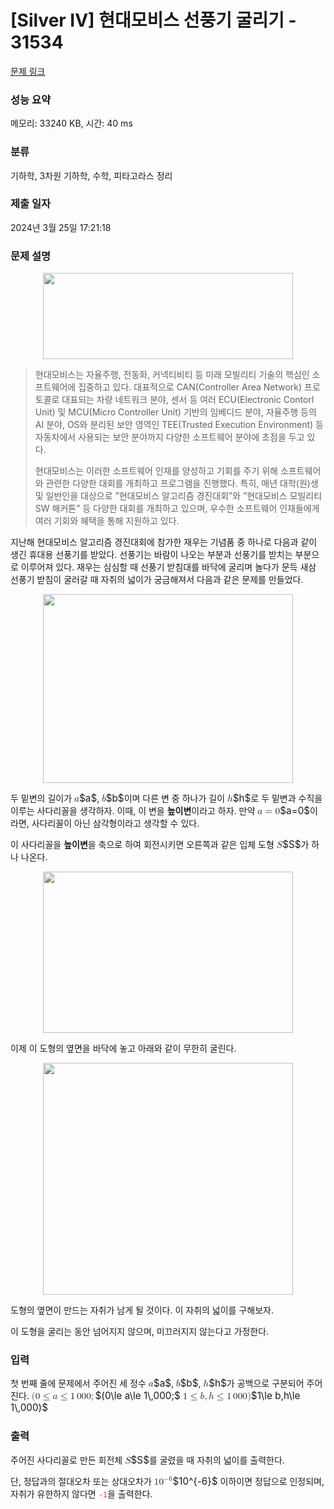# [Silver IV] 현대모비스 선풍기 굴리기 - 31534 

[문제 링크](https://www.acmicpc.net/problem/31534) 

### 성능 요약

메모리: 33240 KB, 시간: 40 ms

### 분류

기하학, 3차원 기하학, 수학, 피타고라스 정리

### 제출 일자

2024년 3월 25일 17:21:18

### 문제 설명

<p style="text-align: center;"><img alt="" src="https://u.acmicpc.net/246d332b-f9c8-4d92-85ce-3ebf53955840/hyundaimobis_CI.png" style="height: 138px; width: 400px;"></p>

<blockquote>
<p>현대모비스는 자율주행, 전동화, 커넥티비티 등 미래 모빌리티 기술의 핵심인 소프트웨어에 집중하고 있다. 대표적으로 CAN(Controller Area Network) 프로토콜로 대표되는 차량 네트워크 분야, 센서 등 여러 ECU(Electronic Contorl Unit) 및 MCU(Micro Controller Unit) 기반의 임베디드 분야, 자율주행 등의 AI 분야, OS와 분리된 보안 영역인 TEE(Trusted Execution Environment) 등 자동차에서 사용되는 보안 분야까지 다양한 소프트웨어 분야에 초점을 두고 있다.</p>

<p>현대모비스는 이러한 소프트웨어 인재를 양성하고 기회를 주기 위해 소프트웨어와 관련한 다양한 대회를 개최하고 프로그램을 진행했다. 특히, 매년 대학(원)생 및 일반인을 대상으로 ”현대모비스 알고리즘 경진대회”와 ”현대모비스 모빌리티 SW 해커톤” 등 다양한 대회를 개최하고 있으며, 우수한 소프트웨어 인재들에게 여러 기회와 혜택을 통해 지원하고 있다.</p>
</blockquote>

<p>지난해 현대모비스 알고리즘 경진대회에 참가한 재우는 기념품 중 하나로 다음과 같이 생긴 휴대용 선풍기를 받았다. 선풍기는 바람이 나오는 부분과 선풍기를 받치는 부분으로 이루어져 있다. 재우는 심심할 때 선풍기 받침대를 바닥에 굴리며 놀다가 문득 새삼 선풍기 받침이 굴러갈 때 자취의 넓이가 궁금해져서 다음과 같은 문제를 만들었다.</p>

<p style="text-align: center;"><img alt="" src="https://upload.acmicpc.net/ada20997-b623-4e9e-ab82-100032948235/-/preview/" style="height: 302px; width: 400px;"></p>

<p>두 밑변의 길이가 <mjx-container class="MathJax" jax="CHTML" style="font-size: 109%; position: relative;"><mjx-math class="MJX-TEX" aria-hidden="true"><mjx-mi class="mjx-i"><mjx-c class="mjx-c1D44E TEX-I"></mjx-c></mjx-mi></mjx-math><mjx-assistive-mml unselectable="on" display="inline"><math xmlns="http://www.w3.org/1998/Math/MathML"><mi>a</mi></math></mjx-assistive-mml><span aria-hidden="true" class="no-mathjax mjx-copytext">$a$</span></mjx-container>, <mjx-container class="MathJax" jax="CHTML" style="font-size: 109%; position: relative;"><mjx-math class="MJX-TEX" aria-hidden="true"><mjx-mi class="mjx-i"><mjx-c class="mjx-c1D44F TEX-I"></mjx-c></mjx-mi></mjx-math><mjx-assistive-mml unselectable="on" display="inline"><math xmlns="http://www.w3.org/1998/Math/MathML"><mi>b</mi></math></mjx-assistive-mml><span aria-hidden="true" class="no-mathjax mjx-copytext">$b$</span></mjx-container>이며 다른 변 중 하나가 길이 <mjx-container class="MathJax" jax="CHTML" style="font-size: 109%; position: relative;"><mjx-math class="MJX-TEX" aria-hidden="true"><mjx-mi class="mjx-i"><mjx-c class="mjx-c210E TEX-I"></mjx-c></mjx-mi></mjx-math><mjx-assistive-mml unselectable="on" display="inline"><math xmlns="http://www.w3.org/1998/Math/MathML"><mi>h</mi></math></mjx-assistive-mml><span aria-hidden="true" class="no-mathjax mjx-copytext">$h$</span></mjx-container>로 두 밑변과 수직을 이루는 사다리꼴을 생각하자. 이때, 이 변을 <strong>높이변</strong>이라고 하자. 만약 <mjx-container class="MathJax" jax="CHTML" style="font-size: 109%; position: relative;"><mjx-math class="MJX-TEX" aria-hidden="true"><mjx-mi class="mjx-i"><mjx-c class="mjx-c1D44E TEX-I"></mjx-c></mjx-mi><mjx-mo class="mjx-n" space="4"><mjx-c class="mjx-c3D"></mjx-c></mjx-mo><mjx-mn class="mjx-n" space="4"><mjx-c class="mjx-c30"></mjx-c></mjx-mn></mjx-math><mjx-assistive-mml unselectable="on" display="inline"><math xmlns="http://www.w3.org/1998/Math/MathML"><mi>a</mi><mo>=</mo><mn>0</mn></math></mjx-assistive-mml><span aria-hidden="true" class="no-mathjax mjx-copytext">$a=0$</span></mjx-container>이라면, 사다리꼴이 아닌 삼각형이라고 생각할 수 있다.</p>

<p>이 사다리꼴을 <strong>높이변</strong>을 축으로 하여 회전시키면 오른쪽과 같은 입체 도형 <mjx-container class="MathJax" jax="CHTML" style="font-size: 109%; position: relative;"><mjx-math class="MJX-TEX" aria-hidden="true"><mjx-mi class="mjx-i"><mjx-c class="mjx-c1D446 TEX-I"></mjx-c></mjx-mi></mjx-math><mjx-assistive-mml unselectable="on" display="inline"><math xmlns="http://www.w3.org/1998/Math/MathML"><mi>S</mi></math></mjx-assistive-mml><span aria-hidden="true" class="no-mathjax mjx-copytext">$S$</span></mjx-container>가 하나 나온다.</p>

<p style="text-align: center;"><img alt="" src="https://upload.acmicpc.net/af16b27d-48b5-4848-a19f-d4ff59ad8bc1/-/preview/" style="height: 258px; width: 400px;"></p>

<p>이제 이 도형의 옆면을 바닥에 놓고 아래와 같이 무한히 굴린다.</p>

<p style="text-align: center;"><img alt="" src="https://upload.acmicpc.net/115bee84-d302-4686-8279-ed12f8808286/-/crop/892x827/2773,1278/-/preview/" style="height: 371px; width: 400px;"></p>

<p>도형의 옆면이 만드는 자취가 남게 될 것이다. 이 자취의 넓이를 구해보자.</p>

<p>이 도형을 굴리는 동안 넘어지지 않으며, 미끄러지지 않는다고 가정한다.</p>

### 입력 

 <p>첫 번째 줄에 문제에서 주어진 세 정수 <mjx-container class="MathJax" jax="CHTML" style="font-size: 109%; position: relative;"><mjx-math class="MJX-TEX" aria-hidden="true"><mjx-mi class="mjx-i"><mjx-c class="mjx-c1D44E TEX-I"></mjx-c></mjx-mi></mjx-math><mjx-assistive-mml unselectable="on" display="inline"><math xmlns="http://www.w3.org/1998/Math/MathML"><mi>a</mi></math></mjx-assistive-mml><span aria-hidden="true" class="no-mathjax mjx-copytext">$a$</span></mjx-container>, <mjx-container class="MathJax" jax="CHTML" style="font-size: 109%; position: relative;"><mjx-math class="MJX-TEX" aria-hidden="true"><mjx-mi class="mjx-i"><mjx-c class="mjx-c1D44F TEX-I"></mjx-c></mjx-mi></mjx-math><mjx-assistive-mml unselectable="on" display="inline"><math xmlns="http://www.w3.org/1998/Math/MathML"><mi>b</mi></math></mjx-assistive-mml><span aria-hidden="true" class="no-mathjax mjx-copytext">$b$</span></mjx-container>, <mjx-container class="MathJax" jax="CHTML" style="font-size: 109%; position: relative;"><mjx-math class="MJX-TEX" aria-hidden="true"><mjx-mi class="mjx-i"><mjx-c class="mjx-c210E TEX-I"></mjx-c></mjx-mi></mjx-math><mjx-assistive-mml unselectable="on" display="inline"><math xmlns="http://www.w3.org/1998/Math/MathML"><mi>h</mi></math></mjx-assistive-mml><span aria-hidden="true" class="no-mathjax mjx-copytext">$h$</span></mjx-container>가 공백으로 구분되어 주어진다. <mjx-container class="MathJax" jax="CHTML" style="font-size: 109%; position: relative;"><mjx-math class="MJX-TEX" aria-hidden="true"><mjx-mo class="mjx-n"><mjx-c class="mjx-c28"></mjx-c></mjx-mo><mjx-mn class="mjx-n"><mjx-c class="mjx-c30"></mjx-c></mjx-mn><mjx-mo class="mjx-n" space="4"><mjx-c class="mjx-c2264"></mjx-c></mjx-mo><mjx-mi class="mjx-i" space="4"><mjx-c class="mjx-c1D44E TEX-I"></mjx-c></mjx-mi><mjx-mo class="mjx-n" space="4"><mjx-c class="mjx-c2264"></mjx-c></mjx-mo><mjx-mn class="mjx-n" space="4"><mjx-c class="mjx-c31"></mjx-c></mjx-mn><mjx-mstyle><mjx-mspace style="width: 0.167em;"></mjx-mspace></mjx-mstyle><mjx-mn class="mjx-n"><mjx-c class="mjx-c30"></mjx-c><mjx-c class="mjx-c30"></mjx-c><mjx-c class="mjx-c30"></mjx-c></mjx-mn><mjx-mo class="mjx-n"><mjx-c class="mjx-c3B"></mjx-c></mjx-mo></mjx-math><mjx-assistive-mml unselectable="on" display="inline"><math xmlns="http://www.w3.org/1998/Math/MathML"><mo stretchy="false">(</mo><mn>0</mn><mo>≤</mo><mi>a</mi><mo>≤</mo><mn>1</mn><mstyle scriptlevel="0"><mspace width="0.167em"></mspace></mstyle><mn>000</mn><mo>;</mo></math></mjx-assistive-mml><span aria-hidden="true" class="no-mathjax mjx-copytext">$(0\le a\le 1\,000;$</span></mjx-container> <mjx-container class="MathJax" jax="CHTML" style="font-size: 109%; position: relative;"><mjx-math class="MJX-TEX" aria-hidden="true"><mjx-mn class="mjx-n"><mjx-c class="mjx-c31"></mjx-c></mjx-mn><mjx-mo class="mjx-n" space="4"><mjx-c class="mjx-c2264"></mjx-c></mjx-mo><mjx-mi class="mjx-i" space="4"><mjx-c class="mjx-c1D44F TEX-I"></mjx-c></mjx-mi><mjx-mo class="mjx-n"><mjx-c class="mjx-c2C"></mjx-c></mjx-mo><mjx-mi class="mjx-i" space="2"><mjx-c class="mjx-c210E TEX-I"></mjx-c></mjx-mi><mjx-mo class="mjx-n" space="4"><mjx-c class="mjx-c2264"></mjx-c></mjx-mo><mjx-mn class="mjx-n" space="4"><mjx-c class="mjx-c31"></mjx-c></mjx-mn><mjx-mstyle><mjx-mspace style="width: 0.167em;"></mjx-mspace></mjx-mstyle><mjx-mn class="mjx-n"><mjx-c class="mjx-c30"></mjx-c><mjx-c class="mjx-c30"></mjx-c><mjx-c class="mjx-c30"></mjx-c></mjx-mn><mjx-mo class="mjx-n"><mjx-c class="mjx-c29"></mjx-c></mjx-mo></mjx-math><mjx-assistive-mml unselectable="on" display="inline"><math xmlns="http://www.w3.org/1998/Math/MathML"><mn>1</mn><mo>≤</mo><mi>b</mi><mo>,</mo><mi>h</mi><mo>≤</mo><mn>1</mn><mstyle scriptlevel="0"><mspace width="0.167em"></mspace></mstyle><mn>000</mn><mo stretchy="false">)</mo></math></mjx-assistive-mml><span aria-hidden="true" class="no-mathjax mjx-copytext">$1\le b,h\le 1\,000)$</span> </mjx-container></p>

### 출력 

 <p>주어진 사다리꼴로 만든 회전체 <mjx-container class="MathJax" jax="CHTML" style="font-size: 109%; position: relative;"><mjx-math class="MJX-TEX" aria-hidden="true"><mjx-mi class="mjx-i"><mjx-c class="mjx-c1D446 TEX-I"></mjx-c></mjx-mi></mjx-math><mjx-assistive-mml unselectable="on" display="inline"><math xmlns="http://www.w3.org/1998/Math/MathML"><mi>S</mi></math></mjx-assistive-mml><span aria-hidden="true" class="no-mathjax mjx-copytext">$S$</span></mjx-container>를 굴렸을 때 자취의 넓이를 출력한다.</p>

<p>단, 정답과의 절대오차 또는 상대오차가 <mjx-container class="MathJax" jax="CHTML" style="font-size: 109%; position: relative;"><mjx-math class="MJX-TEX" aria-hidden="true"><mjx-msup><mjx-mn class="mjx-n"><mjx-c class="mjx-c31"></mjx-c><mjx-c class="mjx-c30"></mjx-c></mjx-mn><mjx-script style="vertical-align: 0.393em;"><mjx-texatom size="s" texclass="ORD"><mjx-mo class="mjx-n"><mjx-c class="mjx-c2212"></mjx-c></mjx-mo><mjx-mn class="mjx-n"><mjx-c class="mjx-c36"></mjx-c></mjx-mn></mjx-texatom></mjx-script></mjx-msup></mjx-math><mjx-assistive-mml unselectable="on" display="inline"><math xmlns="http://www.w3.org/1998/Math/MathML"><msup><mn>10</mn><mrow data-mjx-texclass="ORD"><mo>−</mo><mn>6</mn></mrow></msup></math></mjx-assistive-mml><span aria-hidden="true" class="no-mathjax mjx-copytext">$10^{-6}$</span></mjx-container> 이하이면 정답으로 인정되며, 자취가 유한하지 않다면 <span style="color:#e74c3c;"><code>-1</code></span>을 출력한다.</p>

